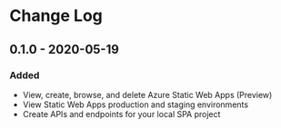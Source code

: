 # Change Log

## 0.1.0 - 2020-05-19

### Added
- View, create, browse, and delete Azure Static Web Apps (Preview)
- View Static Web Apps production and staging environments
- Create APIs and endpoints for your local SPA project
